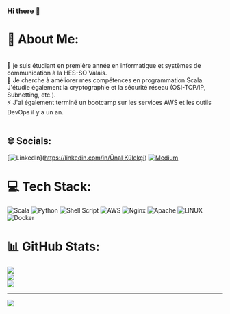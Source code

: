 ### Hi there 👋
# 💫 About Me:
<br>🔭 je suis étudiant en première année en informatique et systèmes de communication à la HES-SO Valais. <br>🌱 Je cherche à améliorer mes compétences en programmation Scala. <br>J'étudie également la cryptographie et la sécurité réseau (OSI-TCP/IP, Subnetting, etc.). <br>⚡ J'ai également terminé un bootcamp sur les services AWS et les outils DevOps il y a un an.<br><br>


## 🌐 Socials:
[![LinkedIn](https://img.shields.io/badge/LinkedIn-%230077B5.svg?logo=linkedin&logoColor=white)]([https://linkedin.com/in/Ünal Külekçi](https://www.linkedin.com/in/%C3%BCnal-k%C3%BClek%C3%A7i/)) [![Medium](https://img.shields.io/badge/Medium-12100E?logo=medium&logoColor=white)](https://medium.com/@unlklkc) 

# 💻 Tech Stack:
![Scala](https://img.shields.io/badge/scala-%23DC322F.svg?style=plastic&logo=scala&logoColor=white) ![Python](https://img.shields.io/badge/python-3670A0?style=plastic&logo=python&logoColor=ffdd54) ![Shell Script](https://img.shields.io/badge/shell_script-%23121011.svg?style=plastic&logo=gnu-bash&logoColor=white) ![AWS](https://img.shields.io/badge/AWS-%23FF9900.svg?style=plastic&logo=amazon-aws&logoColor=white) ![Nginx](https://img.shields.io/badge/nginx-%23009639.svg?style=plastic&logo=nginx&logoColor=white) ![Apache](https://img.shields.io/badge/apache-%23D42029.svg?style=plastic&logo=apache&logoColor=white) ![LINUX](https://img.shields.io/badge/Linux-FCC624?style=plastic&logo=linux&logoColor=black) ![Docker](https://img.shields.io/badge/docker-%230db7ed.svg?style=plastic&logo=docker&logoColor=white)
# 📊 GitHub Stats:
![](https://github-readme-stats.vercel.app/api?username=UnalKulekci&theme=radical&hide_border=true&include_all_commits=false&count_private=false)<br/>
![](https://github-readme-streak-stats.herokuapp.com/?user=UnalKulekci&theme=radical&hide_border=true)<br/>
![](https://github-readme-stats.vercel.app/api/top-langs/?username=UnalKulekci&theme=radical&hide_border=true&include_all_commits=false&count_private=false&layout=compact)

---
[![](https://visitcount.itsvg.in/api?id=UnalKulekci&icon=2&color=6)](https://visitcount.itsvg.in)

<!-- Proudly created with GPRM ( https://gprm.itsvg.in ) -->
